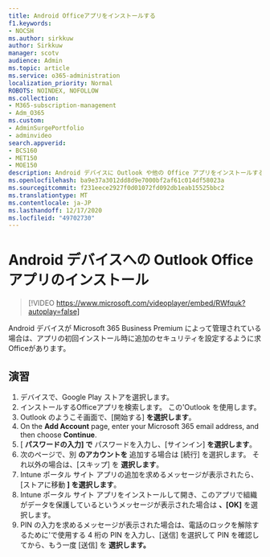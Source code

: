 ```yaml
---
title: Android Officeアプリをインストールする
f1.keywords:
- NOCSH
ms.author: sirkkuw
author: Sirkkuw
manager: scotv
audience: Admin
ms.topic: article
ms.service: o365-administration
localization_priority: Normal
ROBOTS: NOINDEX, NOFOLLOW
ms.collection:
- M365-subscription-management
- Adm_O365
ms.custom:
- AdminSurgePortfolio
- adminvideo
search.appverid:
- BCS160
- MET150
- MOE150
description: Android デバイスに Outlook や他の Office アプリをインストールする方法について説明します。
ms.openlocfilehash: ba9e37a3012dd8d9e7000bf2af61c014df58023a
ms.sourcegitcommit: f231eece2927f0d01072fd092db1eab15525bbc2
ms.translationtype: MT
ms.contentlocale: ja-JP
ms.lasthandoff: 12/17/2020
ms.locfileid: "49702730"
---
```

# <a name="install-outlook-and-office-apps-on-android-devices"></a>Android デバイスへの Outlook Officeアプリのインストール

> [!VIDEO https://www.microsoft.com/videoplayer/embed/RWfquk?autoplay=false]

Android デバイスが Microsoft 365 Business Premium によって管理されている場合は、アプリの初回インストール時に追加のセキュリティを設定するように求Officeがあります。 

## <a name="try-it"></a>演習

1. デバイスで、Google Play ストアを選択します。
2. インストールするOfficeアプリを検索します。 この&#39;Outlook を使用します。
3. Outlook のようこそ画面で、[開始する]  **を選択します**。
4. On the  **Add Account**  page, enter your Microsoft 365 email address, and then choose  **Continue**.
5. [  **パスワードの入力] で** パスワードを入力し、[サインイン]  **を選択します**。
6. 次のページで、別  **のアカウントを**  追加する場合は [続行] を選択します。 それ以外の場合は、[スキップ] を  **選択します**。
7. Intune ポータル サイト アプリの追加を求めるメッセージが表示されたら、[ストアに移動  **] を選択します**。
8. Intune ポータル サイト アプリをインストールして開き、このアプリで組織がデータを保護しているというメッセージが表示された場合は  **、[OK]**  を選択します。
9. PIN の入力を求めるメッセージが表示された場合は、電話のロックを解除するために&#39;で使用する 4 桁の PIN を入力し、[送信] を選択して PIN を確認してから、もう一度 [送信] を **選択します。** 